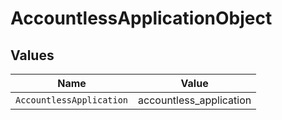 # AccountlessApplicationObject


## Values

| Name                     | Value                    |
| ------------------------ | ------------------------ |
| `AccountlessApplication` | accountless_application  |